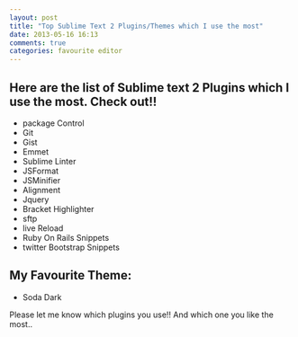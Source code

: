 ```yaml
---
layout: post
title: "Top Sublime Text 2 Plugins/Themes which I use the most"
date: 2013-05-16 16:13
comments: true
categories: favourite editor
---
```


Here are the list of Sublime text 2 Plugins which I use the most. Check out!!
-----------------------------------------------------------------------------
<!-- more -->
- package Control 
- Git
- Gist
- Emmet
- Sublime Linter
- JSFormat
- JSMinifier
- Alignment
- Jquery
- Bracket Highlighter
- sftp
- live Reload
- Ruby On Rails Snippets
- twitter Bootstrap Snippets


My Favourite Theme:
-------------------

- Soda Dark


Please let me know which plugins you use!! And which one you like the most..
